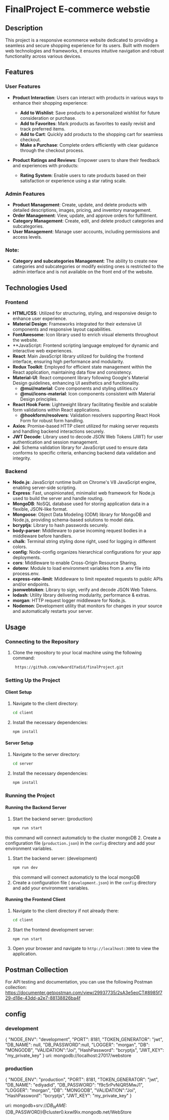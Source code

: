# FinalProject E-commerce webstie

## Description
This project is a responsive ecommerce website dedicated to providing a seamless and secure shopping experience for its users. 
Built with modern web technologies and frameworks, it ensures intuitive navigation and robust functionality across various devices.

## Features

### User Features
- **Product Interaction**: Users can interact with products in various ways to enhance their shopping experience:
  - **Add to Wishlist**: Save products to a personalized wishlist for future consideration or purchase.
  - **Add to Favorites**: Mark products as favorites to easily revisit and track preferred items.
  - **Add to Cart**: Quickly add products to the shopping cart for seamless checkout.
  - **Make a Purchase**: Complete orders efficiently with clear guidance through the checkout process.

- **Product Ratings and Reviews**: Empower users to share their feedback and experiences with products:
  - **Rating System**: Enable users to rate products based on their satisfaction or experience using a star rating scale.

### Admin Features
- **Product Management**: Create, update, and delete products with detailed descriptions, images, pricing, and inventory management.
- **Order Management**: View, update, and approve orders for fulfillment.
- **Category Management**: Create, edit, and delete product categories and subcategories.
- **User Management**: Manage user accounts, including permissions and access levels.

### Note:
- **Category and subcategories Management**: The ability to create new categories and subcategories or modify existing ones is restricted to the admin interface and is not available on the front end of the website.

## Technologies Used
### Frontend
- **HTML/CSS**: Utilized for structuring, styling, and responsive design to enhance user experience.
- **Material Design**: Frameworks integrated for their extensive UI components and responsive layout capabilities.
- **FontAwesome**: Icon library used to enrich visual elements throughout the website.
- **JavaScript: Frontend scripting language employed for dynamic and interactive web experiences.
- **React**: Main JavaScript library utilized for building the frontend interface, ensuring high performance and modularity.
- **Redux Toolkit**: Employed for efficient state management within the React application, maintaining data flow and consistency.
- **Material-UI**: React component library following Google's Material Design guidelines, enhancing UI aesthetics and functionality.
  - **@mui/material**: Core components and styling utilities.cv      
  - **@mui/icons-material**: Icon components consistent with Material Design principles.
- **React Hook Form**: Lightweight library facilitating flexible and scalable form validations within React applications.
  - **@hookform/resolvers**: Validation resolvers supporting React Hook Form for robust form handling.
- **Axios**: Promise-based HTTP client utilized for making server requests and handling backend interactions securely.
- **JWT Decode**: Library used to decode JSON Web Tokens (JWT) for user authentication and session management.
- **Joi**: Schema validation library for JavaScript used to ensure data conforms to specific criteria, enhancing backend data validation and integrity.

### Backend
- **Node.js**: JavaScript runtime built on Chrome's V8 JavaScript engine, enabling server-side scripting.
- **Express**: Fast, unopinionated, minimalist web framework for Node.js used to build the server and handle routing.
- **MongoDB**: NoSQL database used for storing application data in a flexible, JSON-like format.
- **Mongoose**: Object Data Modeling (ODM) library for MongoDB and Node.js, providing schema-based solutions to model data.
- **bcryptjs**: Library to hash passwords securely.
- **body-parser**: Middleware to parse incoming request bodies in a middleware before handlers.
- **chalk**: Terminal string styling done right, used for logging in different colors.
- **config**: Node-config organizes hierarchical configurations for your app deployments.
- **cors**: Middleware to enable Cross-Origin Resource Sharing.
- **dotenv**: Module to load environment variables from a .env file into process.env.
- **express-rate-limit**: Middleware to limit repeated requests to public APIs and/or endpoints.
- **jsonwebtoken**: Library to sign, verify and decode JSON Web Tokens.
- **lodash**: Utility library delivering modularity, performance & extras.
- **morgan**: HTTP request logger middleware for Node.js.
- **Nodemon**: Development utility that monitors for changes in your source and automatically restarts your server.

## Usage

### Connecting to the Repository

1. Clone the repository to your local machine using the following command:
    ```bash
     https://github.com/edward1Yadid/finalProject.git
    ```
### Setting Up the Project

#### Client Setup

1. Navigate to the client directory:
    ```bash
    cd client
    ```
2. Install the necessary dependencies:
    ```bash
    npm install
    ```

#### Server Setup

1. Navigate to the server directory:
    ```bash
    cd server
    ```
2. Install the necessary dependencies:
    ```bash
    npm install
    ```

### Running the Project

#### Running the Backend Server

1. Start the backend server: (production)
    ```bash
    npm run start
    ```
  this command will connect automaticly to the cluster mongoDB
2. Create a configuration file (`production.json`) in the `config` directory and add your environment variables. 


 1. Start the backend server: (development)
    ```bash
    npm run dev
    ```
    this command will connect automaticly to the local mongoDB
2. Create a configuration file ( `development.json`) in the `config` directory and add your environment variables. 
    

#### Running the Frontend Client

1. Navigate to the client directory if not already there:
    ```bash
    cd client
    ```
2. Start the frontend development server:
    ```bash
    npm run start
    ```
3. Open your browser and navigate to `http://localhost:3000` to view the application.

## Postman Collection
For API testing and documentation, you can use the following Postman collection:
https://documenter.getpostman.com/view/29937735/2sA3e5eoCT#8985f729-d18e-43dd-a2e7-88138826ba4f


## config
### development
{
    "NODE_ENV": "development",
    "PORT": 8181,
    "TOKEN_GENERATOR": "jwt",
    "DB_NAME": null,
    "DB_PASSWORD":null,
    "LOGGER": "morgan",
    "DB": "MONGODB",
    "VALIDATION":"Joi",
    "HashPassword": "bcryptjs",
    "JWT_KEY": "my_private_key"
  }
uri: mongodb://localhost:27017/webstore

### production
{
    "NODE_ENV": "production",
    "PORT": 8181,
    "TOKEN_GENERATOR": "jwt",
    "DB_NAME": "ediyadid",
    "DB_PASSWORD": "f9c5rPvNiQR5MwJ1",
    "LOGGER": "morgan",
    "DB": "MONGODB",
    "VALIDATION":"Joi",
    "HashPassword": "bcryptjs",
    "JWT_KEY": "my_private_key"
  }

uri: mongodb+srv://${DB_NAME}:${DB_PASSWORD}@cluster0.kxwl9ix.mongodb.net/WebStore


